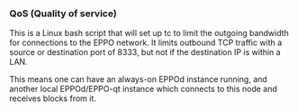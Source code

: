 ### QoS (Quality of service) ###

This is a Linux bash script that will set up tc to limit the outgoing bandwidth for connections to the EPPO network. It limits outbound TCP traffic with a source or destination port of 8333, but not if the destination IP is within a LAN.

This means one can have an always-on EPPOd instance running, and another local EPPOd/EPPO-qt instance which connects to this node and receives blocks from it.
